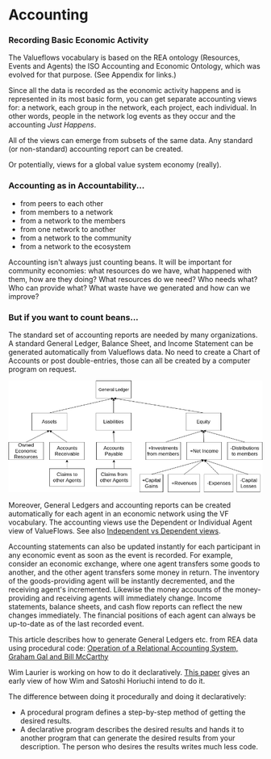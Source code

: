 # Accounting

### Recording Basic Economic Activity

The Valueflows vocabulary is based on the REA ontology (Resources, Events and Agents) the ISO Accounting and Economic Ontology, which was evolved for that purpose. (See Appendix for links.)

Since all the data is recorded as the economic activity happens and is represented in its most basic form, you can get separate accounting views for: a network, each group in the network, each project, each individual. In other words, people in the network log events as they occur and the accounting *Just Happens*.

All of the views can emerge from subsets of the same data.  Any standard (or non-standard) accounting report can be created.

Or potentially, views for a global value system economy (really).


### Accounting as in Accountability...

* from peers to each other
* from members to a network
* from a network to the members
* from one network to another
* from a network to the community
* from a network to the ecosystem

Accounting isn't always just counting beans.  It will be important for community economies: what resources do we have, what happened with them, how are they doing? What resources do we need? Who needs what? Who can provide what?  What waste have we generated and how can we improve?


### But if you want to count beans...

The standard set of accounting reports are needed by many organizations. A standard General Ledger, Balance Sheet, and Income Statement can be generated automatically from Valueflows data. No need to create a Chart of Accounts or post double-entries, those can all be created by a computer program on request.

![GL](../assets/std-accounting.png)

Moreover, General Ledgers and accounting reports can be created automatically for each agent in an economic network using the VF vocabulary.  The accounting views use the Dependent or Individual Agent view of ValueFlows. See also [Independent vs Dependent views](../introduction/core.md#independent-vs-dependent-views).

Accounting statements can also be updated instantly for each participant in any economic event as soon as the event is recorded. For example, consider an economic exchange, where one agent transfers some goods to another, and the other agent transfers some money in return. The inventory of the goods-providing agent will be instantly decremented, and the receiving agent's incremented. Likewise the money accounts of the money-providing and receiving agents will immediately change. Income statements, balance sheets, and cash flow reports can reflect the new changes immediately. The financial positions of each agent can always be up-to-date as of the last recorded event.

This article describes how to generate General Ledgers etc. from REA data using procedural code: [Operation of a Relational Accounting System, Graham Gal and Bill McCarthy](../linked-docs/OperationofaRelationalAccountingSystem.pdf)

Wim Laurier is working on how to do it declaratively. [This paper](../linked-docs/paper8.pdf) gives an early view of how Wim and Satoshi Horiuchi intend to do it.

The difference between doing it procedurally and doing it declaratively:

* A procedural program defines a step-by-step method of getting the desired results.
* A declarative program describes the desired results and hands it to another program that can generate the desired results from your description. The person who desires the results writes much less code.
